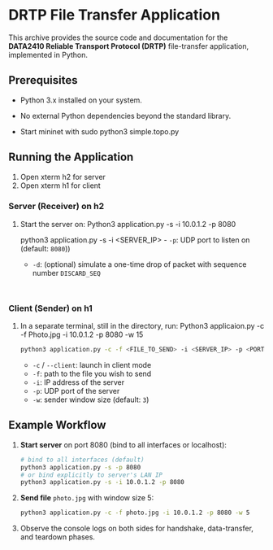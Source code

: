 # DRTP File Transfer Application

This archive provides the source code and documentation for the **DATA2410 Reliable Transport Protocol (DRTP)** file-transfer application, implemented in Python.

## Prerequisites

* Python 3.x installed on your system.
* No external Python dependencies beyond the standard library.

* Start mininet with sudo python3 simple.topo.py

## Running the Application

1. Open xterm h2 for server
2. Open xterm h1 for client
   

### Server (Receiver) on h2

1. Start the server on: Python3 application.py -s -i 10.0.1.2 -p 8080

   python3 application.py -s -i <SERVER_IP> - `-p`: UDP port to listen on (default: `8080`))
   - `-d`: (optional) simulate a one-time drop of packet with sequence number `DISCARD_SEQ`
   ```
   

### Client (Sender) on h1

1. In a separate terminal, still in the directory, run: Python3 applicaion.py -c -f Photo.jpg -i 10.0.1.2 -p 8080 -w 15
    
   ```bash
   python3 application.py -c -f <FILE_TO_SEND> -i <SERVER_IP> -p <PORT> -w <WINDOW_SIZE>
   ```

   * `-c` / `--client`: launch in client mode
   * `-f`: path to the file you wish to send
   * `-i`: IP address of the server
   * `-p`: UDP port of the server
   * `-w`: sender window size (default: `3`)

## Example Workflow

1. **Start server** on port 8080 (bind to all interfaces or localhost):

   ```bash
   # bind to all interfaces (default)
   python3 application.py -s -p 8080
   # or bind explicitly to server's LAN IP
   python3 application.py -s -i 10.0.1.2 -p 8080
   ```
2. **Send file** `photo.jpg` with window size 5:

   ```bash
   python3 application.py -c -f photo.jpg -i 10.0.1.2 -p 8080 -w 5
   ```
3. Observe the console logs on both sides for handshake, data-transfer, and teardown phases.
